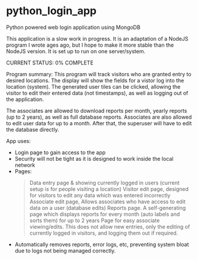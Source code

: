 # python_login_app
Python powered web login application using MongoDB

This application is a slow work in progress.  It is an adaptation of a NodeJS program I wrote ages ago, but I hope to make it more stable than the NodeJS version. It is set up to run on one server/system.

CURRENT STATUS:   0% COMPLETE

Program summary:
  This program will track visitors who are granted entry to desired locations. The display will show the fields for a vistor log into the location (system).  The generated user tiles can be clicked, allowing the visitor to edit their entered data (not timestamps), as well as logging out of the application.  

  The associates are allowed to download reports per month, yearly reports (up to 2 years), as well as full database reports.  Associates are also allowed to edit user data for up to a month. After that, the superuser will have to edit the database directly.

App uses:
- Login page to gain access to the app
- Security will not be tight as it is designed to work inside the local network
- Pages:
    > Data entry page & showing currently logged in users (current setup is for people visiting a location)
    > Visitor edit page, designed for visitors to edit any data which was entered incorrectly
    > Associate edit page, Allows associates who have access to edit data on a user (database edits)
    > Reports page. A self-generating page which displays reports for every month (auto labels and sorts them) for up to 2 years
    > Page for easy associate viewing/edits. This does not allow new entries, only the editing of currently logged in visitors, and logging them out
        if required.
- Automatically removes reports, error logs, etc, preventing system bloat due to logs not being managed correctly.
